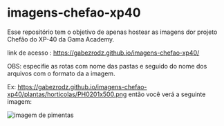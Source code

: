 # imagens-chefao-xp40
Esse repositório tem o objetivo de apenas hostear as imagens dor projeto Chefão do XP-40 da Gama Academy.

link de acesso : https://gabezrodz.github.io/imagens-chefao-xp40/

OBS: especifie as rotas com nome das pastas e seguido do nome dos arquivos com o formato da a imagem.

Ex: https://gabezrodz.github.io/imagens-chefao-xp40/plantas/horticolas/PH0201x500.png então você verá a seguinte imagem:

<img src="https://gabezrodz.github.io/imagens-chefao-xp40/plantas/horticolas/PH0201x500.png" alt="imagem de pimentas" />
